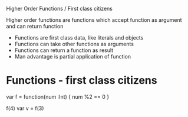 Higher Order Functions / First class citizens

Higher order functions are functions which accept function as argument and can return function

- Functions are first class data, like literals and objects
- Functions can take other functions as arguments
- Functions can return a function as result
- Man advantage is partial application of function


# Functions - first class citizens

var f = function(num :Int) {
    num %2 == 0
}

f(4)
var v = f(3)


